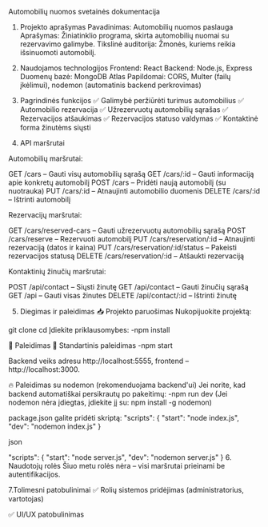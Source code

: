 Automobilių nuomos svetainės dokumentacija
1. Projekto aprašymas
Pavadinimas: Automobilių nuomos paslauga
Aprašymas: Žiniatinklio programa, skirta automobilių nuomai su rezervavimo galimybe.
Tikslinė auditorija: Žmonės, kuriems reikia išsinuomoti automobilį.
2. Naudojamos technologijos
Frontend: React
Backend: Node.js, Express
Duomenų bazė: MongoDB Atlas
Papildomai: CORS, Multer (failų įkėlimui), nodemon (automatinis backend perkrovimas)
3. Pagrindinės funkcijos
✅ Galimybė peržiūrėti turimus automobilius
✅ Automobilio rezervacija
✅ Užrezervuotų automobilių sąrašas
✅ Rezervacijos atšaukimas
✅ Rezervacijos statuso valdymas
✅ Kontaktinė forma žinutėms siųsti

4. API maršrutai

Automobilių maršrutai:

GET /cars – Gauti visų automobilių sąrašą
GET /cars/:id – Gauti informaciją apie konkretų automobilį
POST /cars – Pridėti naują automobilį (su nuotrauka)
PUT /cars/:id – Atnaujinti automobilio duomenis
DELETE /cars/:id – Ištrinti automobilį

Rezervacijų maršrutai:

GET /cars/reserved-cars – Gauti užrezervuotų automobilių sąrašą
POST /cars/reserve – Rezervuoti automobilį
PUT /cars/reservation/:id – Atnaujinti rezervaciją (datos ir kaina)
PUT /cars/reservation/:id/status – Pakeisti rezervacijos statusą
DELETE /cars/reservation/:id – Atšaukti rezervaciją

Kontaktinių žinučių maršrutai:

POST /api/contact – Siųsti žinutę
GET /api/contact – Gauti žinučių sąrašą
GET /api – Gauti visas žinutes
DELETE /api/contact/:id – Ištrinti žinutę

5. Diegimas ir paleidimas
📥 Projekto paruošimas
Nukopijuokite projektą:

git clone <repo-url>
cd <project-folder>
Įdiekite priklausomybes:
    -npm install


🚀 Paleidimas
🔹 Standartinis paleidimas
    -npm start


Backend veiks adresu http://localhost:5555, frontend – http://localhost:3000.

🔥 Paleidimas su nodemon (rekomenduojama backend'ui)
Jei norite, kad backend automatiškai persikrautų po pakeitimų:
   -npm run dev
(Jei nodemon nėra įdiegtas, įdiekite jį su: npm install -g nodemon)

package.json galite pridėti skriptą:
"scripts": {
  "start": "node index.js",
  "dev": "nodemon index.js"
}

json


"scripts": {
  "start": "node server.js",
  "dev": "nodemon server.js"
}
6. Naudotojų rolės
Šiuo metu rolės nėra – visi maršrutai prieinami be autentifikacijos.

7.Tolimesni patobulinimai
✅ Rolių sistemos pridėjimas (administratorius, vartotojas)

✅ UI/UX patobulinimas
